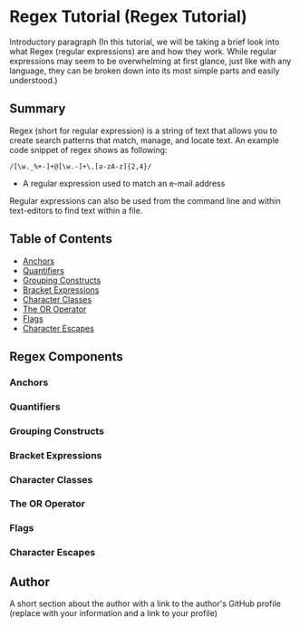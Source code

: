 # Regex Tutorial (Regex Tutorial)

Introductory paragraph (In this tutorial, we will be taking a brief look into what Regex (regular expressions) are and how they work. While regular expressions may seem to be overwhelming at first glance, just like with any language, they can be broken down into its most simple parts and easily understood.)

## Summary

Regex (short for regular expression) is a string of text that allows you to create search patterns that match, manage, and locate text. An example code snippet of regex shows as following:
```
/[\w._%+-]+@[\w.-]+\.[a-zA-z]{2,4}/
```
* A regular expression used to match an e-mail address

Regular expressions can also be used from the command line and within text-editors to find text within a file.

## Table of Contents

- [Anchors](#anchors)
- [Quantifiers](#quantifiers)
- [Grouping Constructs](#grouping-constructs)
- [Bracket Expressions](#bracket-expressions)
- [Character Classes](#character-classes)
- [The OR Operator](#the-or-operator)
- [Flags](#flags)
- [Character Escapes](#character-escapes)

## Regex Components

### Anchors

### Quantifiers

### Grouping Constructs

### Bracket Expressions

### Character Classes

### The OR Operator

### Flags

### Character Escapes

## Author

A short section about the author with a link to the author's GitHub profile (replace with your information and a link to your profile)